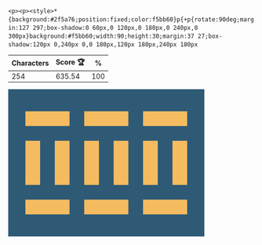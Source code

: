 `<p><p><style>*{background:#2f5a76;position:fixed;color:f5bb60}p{+p{rotate:90deg;margin:127 297;box-shadow:0 60px,0 120px,0 180px,0 240px,0 300px}background:#f5bb60;width:90;height:30;margin:37 27;box-shadow:120px 0,240px 0,0 180px,120px 180px,240px 180px`

| Characters | Score 🏆 | %   |
| ---------- | -------- | --- |
| 254        | 635.54   | 100 |

![](/2025/Jan2025/02/20250102.png)
